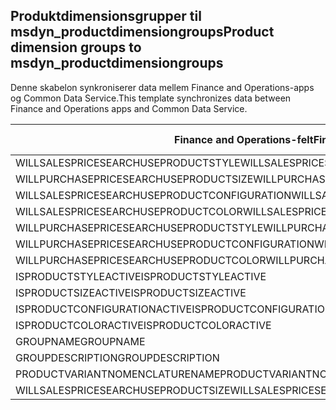 ## <a name="product-dimension-groups-to-msdyn_productdimensiongroups"></a><span data-ttu-id="5014a-101">Produktdimensionsgrupper til msdyn_productdimensiongroups</span><span class="sxs-lookup"><span data-stu-id="5014a-101">Product dimension groups to msdyn_productdimensiongroups</span></span>

<span data-ttu-id="5014a-102">Denne skabelon synkroniserer data mellem Finance and Operations-apps og Common Data Service.</span><span class="sxs-lookup"><span data-stu-id="5014a-102">This template synchronizes data between Finance and Operations apps and Common Data Service.</span></span>

<span data-ttu-id="5014a-103">Finance and Operations-felt</span><span class="sxs-lookup"><span data-stu-id="5014a-103">Finance and Operations field</span></span> | <span data-ttu-id="5014a-104">Tilknytningstype</span><span class="sxs-lookup"><span data-stu-id="5014a-104">Map type</span></span> | <span data-ttu-id="5014a-105">Andet Dynamics 365-felt</span><span class="sxs-lookup"><span data-stu-id="5014a-105">Other Dynamics 365 field</span></span> | <span data-ttu-id="5014a-106">Standardværdi</span><span class="sxs-lookup"><span data-stu-id="5014a-106">Default value</span></span>
---|---|---|---
<span data-ttu-id="5014a-107">WILLSALESPRICESEARCHUSEPRODUCTSTYLE</span><span class="sxs-lookup"><span data-stu-id="5014a-107">WILLSALESPRICESEARCHUSEPRODUCTSTYLE</span></span> | >< | <span data-ttu-id="5014a-108">msdyn_willsalespricesearchuseproductstyle</span><span class="sxs-lookup"><span data-stu-id="5014a-108">msdyn_willsalespricesearchuseproductstyle</span></span> | 
<span data-ttu-id="5014a-109">WILLPURCHASEPRICESEARCHUSEPRODUCTSIZE</span><span class="sxs-lookup"><span data-stu-id="5014a-109">WILLPURCHASEPRICESEARCHUSEPRODUCTSIZE</span></span> | >< | <span data-ttu-id="5014a-110">msdyn_willpurchasepricesearchuseproductsize</span><span class="sxs-lookup"><span data-stu-id="5014a-110">msdyn_willpurchasepricesearchuseproductsize</span></span> | 
<span data-ttu-id="5014a-111">WILLSALESPRICESEARCHUSEPRODUCTCONFIGURATION</span><span class="sxs-lookup"><span data-stu-id="5014a-111">WILLSALESPRICESEARCHUSEPRODUCTCONFIGURATION</span></span> | >< | <span data-ttu-id="5014a-112">msdyn_willsalespricesearchuseprodconfig</span><span class="sxs-lookup"><span data-stu-id="5014a-112">msdyn_willsalespricesearchuseprodconfig</span></span> | 
<span data-ttu-id="5014a-113">WILLSALESPRICESEARCHUSEPRODUCTCOLOR</span><span class="sxs-lookup"><span data-stu-id="5014a-113">WILLSALESPRICESEARCHUSEPRODUCTCOLOR</span></span> | >< | <span data-ttu-id="5014a-114">msdyn_willsalespricesearchuseproductcolor</span><span class="sxs-lookup"><span data-stu-id="5014a-114">msdyn_willsalespricesearchuseproductcolor</span></span> | 
<span data-ttu-id="5014a-115">WILLPURCHASEPRICESEARCHUSEPRODUCTSTYLE</span><span class="sxs-lookup"><span data-stu-id="5014a-115">WILLPURCHASEPRICESEARCHUSEPRODUCTSTYLE</span></span> | >< | <span data-ttu-id="5014a-116">msdyn_willpurchasepricesearchuseproductstyle</span><span class="sxs-lookup"><span data-stu-id="5014a-116">msdyn_willpurchasepricesearchuseproductstyle</span></span> | 
<span data-ttu-id="5014a-117">WILLPURCHASEPRICESEARCHUSEPRODUCTCONFIGURATION</span><span class="sxs-lookup"><span data-stu-id="5014a-117">WILLPURCHASEPRICESEARCHUSEPRODUCTCONFIGURATION</span></span> | >< | <span data-ttu-id="5014a-118">msdyn_willpurchpricesearchuseprodconfig</span><span class="sxs-lookup"><span data-stu-id="5014a-118">msdyn_willpurchpricesearchuseprodconfig</span></span> | 
<span data-ttu-id="5014a-119">WILLPURCHASEPRICESEARCHUSEPRODUCTCOLOR</span><span class="sxs-lookup"><span data-stu-id="5014a-119">WILLPURCHASEPRICESEARCHUSEPRODUCTCOLOR</span></span> | >< | <span data-ttu-id="5014a-120">msdyn_willpurchpricesearchuseproductcolor</span><span class="sxs-lookup"><span data-stu-id="5014a-120">msdyn_willpurchpricesearchuseproductcolor</span></span> | 
<span data-ttu-id="5014a-121">ISPRODUCTSTYLEACTIVE</span><span class="sxs-lookup"><span data-stu-id="5014a-121">ISPRODUCTSTYLEACTIVE</span></span> | >< | <span data-ttu-id="5014a-122">msdyn_isproductstyleactive</span><span class="sxs-lookup"><span data-stu-id="5014a-122">msdyn_isproductstyleactive</span></span> | 
<span data-ttu-id="5014a-123">ISPRODUCTSIZEACTIVE</span><span class="sxs-lookup"><span data-stu-id="5014a-123">ISPRODUCTSIZEACTIVE</span></span> | >< | <span data-ttu-id="5014a-124">msdyn_isproductsizeactive</span><span class="sxs-lookup"><span data-stu-id="5014a-124">msdyn_isproductsizeactive</span></span> | 
<span data-ttu-id="5014a-125">ISPRODUCTCONFIGURATIONACTIVE</span><span class="sxs-lookup"><span data-stu-id="5014a-125">ISPRODUCTCONFIGURATIONACTIVE</span></span> | >< | <span data-ttu-id="5014a-126">msdyn_isproductconfigurationactive</span><span class="sxs-lookup"><span data-stu-id="5014a-126">msdyn_isproductconfigurationactive</span></span> | 
<span data-ttu-id="5014a-127">ISPRODUCTCOLORACTIVE</span><span class="sxs-lookup"><span data-stu-id="5014a-127">ISPRODUCTCOLORACTIVE</span></span> | >< | <span data-ttu-id="5014a-128">msdyn_isproductcoloractive</span><span class="sxs-lookup"><span data-stu-id="5014a-128">msdyn_isproductcoloractive</span></span> | 
<span data-ttu-id="5014a-129">GROUPNAME</span><span class="sxs-lookup"><span data-stu-id="5014a-129">GROUPNAME</span></span> | = | <span data-ttu-id="5014a-130">msdyn_groupname</span><span class="sxs-lookup"><span data-stu-id="5014a-130">msdyn_groupname</span></span> | 
<span data-ttu-id="5014a-131">GROUPDESCRIPTION</span><span class="sxs-lookup"><span data-stu-id="5014a-131">GROUPDESCRIPTION</span></span> | = | <span data-ttu-id="5014a-132">msdyn_groupdescription</span><span class="sxs-lookup"><span data-stu-id="5014a-132">msdyn_groupdescription</span></span> | 
<span data-ttu-id="5014a-133">PRODUCTVARIANTNOMENCLATURENAME</span><span class="sxs-lookup"><span data-stu-id="5014a-133">PRODUCTVARIANTNOMENCLATURENAME</span></span> | = | <span data-ttu-id="5014a-134">msdyn_productvariantnomenclaturename</span><span class="sxs-lookup"><span data-stu-id="5014a-134">msdyn_productvariantnomenclaturename</span></span> | 
<span data-ttu-id="5014a-135">WILLSALESPRICESEARCHUSEPRODUCTSIZE</span><span class="sxs-lookup"><span data-stu-id="5014a-135">WILLSALESPRICESEARCHUSEPRODUCTSIZE</span></span> | >< | <span data-ttu-id="5014a-136">msdyn_willsalespricesearchuseproductsize</span><span class="sxs-lookup"><span data-stu-id="5014a-136">msdyn_willsalespricesearchuseproductsize</span></span> | 

